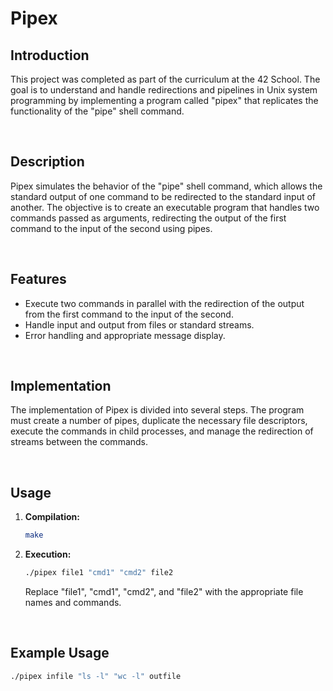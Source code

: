 # Pipex

## Introduction

This project was completed as part of the curriculum at the 42 School. The goal is to understand and handle redirections and pipelines in Unix system programming by implementing a program called "pipex" that replicates the functionality of the "pipe" shell command.

<br>

## Description

Pipex simulates the behavior of the "pipe" shell command, which allows the standard output of one command to be redirected to the standard input of another. The objective is to create an executable program that handles two commands passed as arguments, redirecting the output of the first command to the input of the second using pipes.

<br>

## Features

- Execute two commands in parallel with the redirection of the output from the first command to the input of the second.
- Handle input and output from files or standard streams.
- Error handling and appropriate message display.

<br>

## Implementation

The implementation of Pipex is divided into several steps. The program must create a number of pipes, duplicate the necessary file descriptors, execute the commands in child processes, and manage the redirection of streams between the commands.

<br>

## Usage

1. **Compilation:**

    ```bash
    make
    ```

2. **Execution:**

    ```bash
    ./pipex file1 "cmd1" "cmd2" file2
    ```

    Replace "file1", "cmd1", "cmd2", and "file2" with the appropriate file names and commands.

<br>

## Example Usage

```bash
./pipex infile "ls -l" "wc -l" outfile
```
